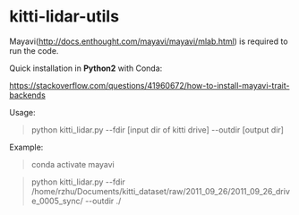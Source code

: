 # kitti-lidar-utils

Mayavi(http://docs.enthought.com/mayavi/mayavi/mlab.html) is required to run the code.

Quick installation in **Python2** with Conda:

https://stackoverflow.com/questions/41960672/how-to-install-mayavi-trait-backends

Usage: 

> python kitti_lidar.py --fdir [input dir of kitti drive] --outdir [output dir]

Example: 

> conda activate mayavi

> python kitti_lidar.py --fdir /home/rzhu/Documents/kitti_dataset/raw/2011_09_26/2011_09_26_drive_0005_sync/ --outdir ./

